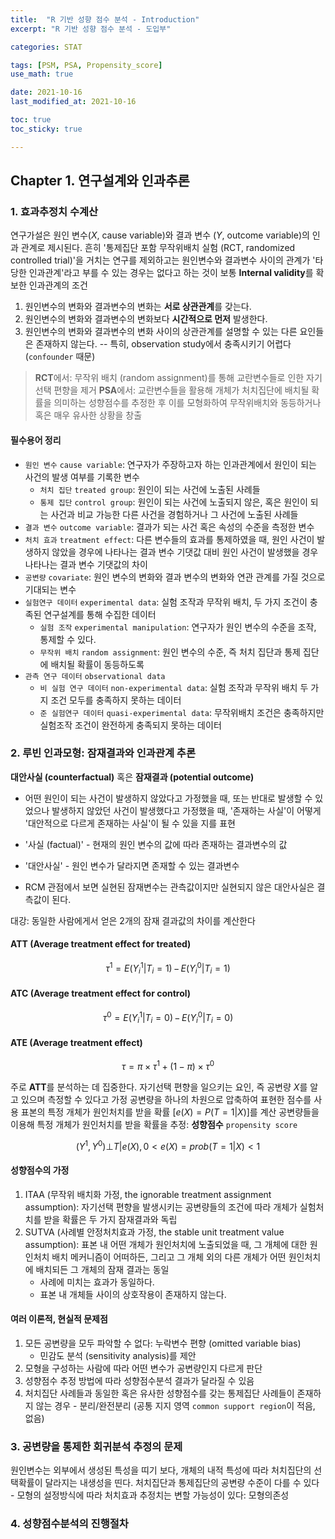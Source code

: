 ```yaml
---
title:  "R 기반 성향 점수 분석 - Introduction"
excerpt: "R 기반 성향 점수 분석 - 도입부"

categories: STAT

tags: [PSM, PSA, Propensity_score]
use_math: true

date: 2021-10-16
last_modified_at: 2021-10-16

toc: true
toc_sticky: true

---
```


## Chapter 1. 연구설계와 인과추론

### 1. 효과추정치 수계산

연구가설은 원인 변수($X$, cause variable)와 결과 변수 ($Y$, outcome variable)의 인과 관계로 제시된다.
흔히 '통제집단 포함 무작위배치 실험 (RCT, randomized controlled trial)'을 거치는 연구를 제외하고는 원인변수와 결과변수 사이의 관계가 '타당한 인과관계'라고 부를 수 있는 경우는 없다고 하는 것이 보통
**Internal validity**를 확보한 인과관계의 조건

1. 원인변수의 변화와 결과변수의 변화는 **서로 상관관계**를 갖는다.
2. 원인변수의 변화와 결과변수의 변화보다 **시간적으로 먼저** 발생한다.
3. 원인변수의 변화와 결과변수의 변화 사이의 상관관계를 설명할 수 있는 다른 요인들은 존재하지 않는다.  -- 특히, observation study에서 충족시키기 어렵다 (`confounder` 때문)

>**RCT**에서: 무작위 배치 (random assignment)를 통해 교란변수들로 인한 자기선택 편향을 제거
>**PSA**에서: 교란변수들을 활용해 개체가 처치집단에 배치될 확률을 의미하는 성향점수를 추정한 후 이를 모형화하여 무작위배치와 동등하거나 혹은 매우 유사한 상황을 창출

#### 필수용어 정리

- `원인 변수` `cause variable`: 연구자가 주장하고자 하는 인과관계에서 원인이 되는 사건의 발생 여부를 기록한 변수
  - `처치 집단` `treated group`: 원인이 되는 사건에 노출된 사례들
  - `통제 집단` `control group`: 원인이 되는 사건에 노출되지 않은, 혹은 원인이 되는 사건과 비교 가능한 다른 사건을 경험하거나 그 사건에 노출된 사례들
- `결과 변수` `outcome variable`: 결과가 되는 사건 혹은 속성의 수준을 측정한 변수
- `처치 효과` `treatment effect`: 다른 변수들의 효과를 통제하였을 때, 원인 사건이 발생하지 않았을 경우에 나타나는 결과 변수 기댓값 대비 원인 사건이 발생했을 경우 나타나는 결과 변수 기댓값의 차이
- `공변량` `covariate`: 원인 변수의 변화와 결과 변수의 변화와 연관 관계를 가질 것으로 기대되는 변수
- `실험연구 데이터` `experimental data`: 실험 조작과 무작위 배치, 두 가지 조건이 충족된 연구설계를 통해 수집한 데이터
  - `실험 조작` `experimental manipulation`: 연구자가 원인 변수의 수준을 조작, 통제할 수 있다.
  - `무작위 배치` `random assignment`: 원인 변수의 수준, 즉 처치 집단과 통제 집단에 배치될 확률이 동등하도록
- `관측 연구 데이터` `observational data`
  - `비 실험 연구 데이터` `non-experimental data`: 실험 조작과 무작위 배치 두 가지 조건 모두를 충족하지 못하는 데이터
  - `준 실험연구 데이터` `quasi-experimental data`: 무작위배치 조건은 충족하지만 실험조작 조건이 완전하게 충족되지 못하는 데이터

### 2. 루빈 인과모형: 잠재결과와 인과관계 추론

**대안사실 (counterfactual)** 혹은 **잠재결과 (potential outcome)**

- 어떤 원인이 되는 사건이 발생하지 않았다고 가정했을 때, 또는 반대로 발생할 수 있었으나 발생하지 않았던 사건이 발생했다고 가정했을 때, '존재하는 사실'이 어떻게 '대안적으로 다르게 존재하는 사실'이 될 수 있을 지를 표현
- '사실 (factual)' - 현재의 원인 변수의 값에 따라 존재하는 결과변수의 값
- '대안사실' - 원인 변수가 달라지면 존재할 수 있는 결과변수

- RCM 관점에서 보면 실현된 잠재변수는 관측값이지만 실현되지 않은 대안사실은 결측값이 된다.

대강: 동일한 사람에게서 얻은 2개의 잠재 결과값의 차이를 계산한다

#### ATT (Average treatment effect for treated)

$$\tau^1=E(Y_i^1|T_i=1)\,-\,E(Y_i^0|T_i=1)$$

#### ATC (Average treatment effect for control)

$$\tau^0=E(Y_i^1|T_i=0)\,-\,E(Y_i^0|T_i=0)$$

#### ATE (Average treatment effect)

$$\tau=\pi\times\tau^1+(1-\pi)\times\tau^0$$

주로 **ATT**를 분석하는 데 집중한다.
자기선택 편향을 일으키는 요인, 즉 공변량 $X$를 알고 있으며 측정할 수 있다고 가정
공변량을 하나의 차원으로 압축하여 표현한 점수를 사용
표본의 특정 개체가 원인처치를 받을 확률 $[e(X)=P(T=1|X)]$를 계산
공변량들을 이용해 특정 개체가 원인처치를 받을 확률을 추정: **성향점수** `propensity score`
  
$$(Y^1, Y^0)\bot T|e(X),\,0<e(X)=prob(T=1|X)<1$$

#### 성향점수의 가정

1) ITAA (무작위 배치화 가정, the ignorable treatment assignment assumption): 자기선택 편향을 발생시키는 공변량들의 조건에 따라 개체가 실험처치를 받을 확률은 두 가지 잠재결과와 독립  
2) SUTVA (사례별 안정처치효과 가정, the stable unit treatment value assumption): 표본 내 어떤 개체가 원인처치에 노출되었을 때, 그 개체에 대한 원인처치 배치 메커니즘이 어떠하든, 그리고 그 개체 외의 다른 개체가 어떤 원인처치에 배치되든 그 개체의 잠재 결과는 동일
    - 사례에 미치는 효과가 동일하다.
    - 표본 내 개체들 사이의 상호작용이 존재하지 않는다.

#### 여러 이론적, 현실적 문제점

1) 모든 공변량을 모두 파악할 수 없다: 누락변수 편향 (omitted variable bias)  
    - 민감도 분석 (sensitivity analysis)를 제안  
2) 모형을 구성하는 사람에 따라 어떤 변수가 공변량인지 다르게 판단  
3) 성향점수 추정 방법에 따라 성향점수분석 결과가 달라질 수 있음  
4) 처치집단 사례들과 동일한 혹은 유사한 성향점수를 갖는 통제집단 사례들이 존재하지 않는 경우 - 분리/완전분리 (공통 지지 영역 `common support region`이 적음, 없음)

### 3. 공변량을 통제한 회귀분석 추정의 문제

원인변수는 외부에서 생성된 특성을 띠기 보다, 개체의 내적 특성에 따라 처치집단의 선택확률이 달라지는 내생성을 띤다.
처치집단과 통제집단의 공변량 수준이 다를 수 있다 - 모형의 설정방식에 따라 처치효과 추정치는 변할 가능성이 있다: 모형의존성

### 4. 성향점수분석의 진행절차
